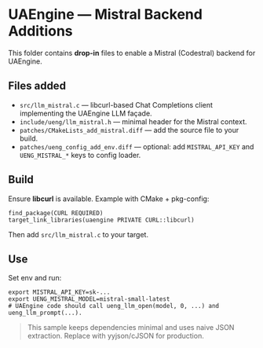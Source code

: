 # UAEngine — Mistral Backend Additions

This folder contains **drop-in** files to enable a Mistral (Codestral) backend for UAEngine.

## Files added

- `src/llm_mistral.c` — libcurl-based Chat Completions client implementing the UAEngine LLM façade.
- `include/ueng/llm_mistral.h` — minimal header for the Mistral context.
- `patches/CMakeLists_add_mistral.diff` — add the source file to your build.
- `patches/ueng_config_add_env.diff` — optional: add `MISTRAL_API_KEY` and `UENG_MISTRAL_*` keys to config loader.

## Build

Ensure **libcurl** is available. Example with CMake + pkg-config:

```
find_package(CURL REQUIRED)
target_link_libraries(uaengine PRIVATE CURL::libcurl)
```

Then add `src/llm_mistral.c` to your target.

## Use

Set env and run:
```
export MISTRAL_API_KEY=sk-...
export UENG_MISTRAL_MODEL=mistral-small-latest
# UAEngine code should call ueng_llm_open(model, 0, ...) and ueng_llm_prompt(...).
```

> This sample keeps dependencies minimal and uses naive JSON extraction. Replace with yyjson/cJSON for production.
